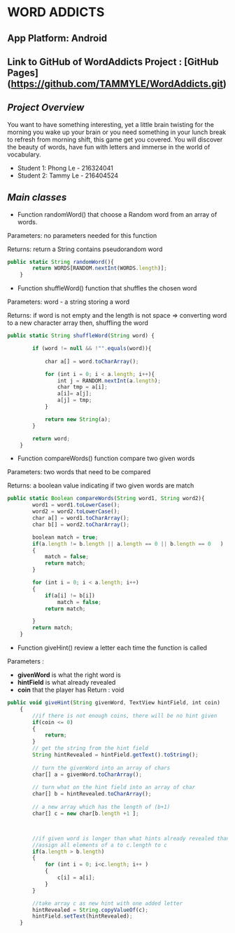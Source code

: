 # WORD ADDICTS

## App Platform: Android

## Link to GitHub of WordAddicts Project : [GitHub Pages] (https://github.com/TAMMYLE/WordAddicts.git)

## *Project Overview*

You want to have something interesting, yet a little brain twisting for the morning you wake up your brain or you need something in your lunch break to refresh from morning shift, this game get you covered. You will discover the beauty of words, have fun with letters and immerse in the world of vocabulary.

- Student 1: Phong Le - 216324041 
- Student 2: Tammy Le - 216404524

## *Main classes*

* Function randomWord() that choose a Random word from an array of words.

Parameters: no parameters needed for this function

Returns:
     return a String contains pseudorandom word
     
```js
public static String randomWord(){
        return WORDS[RANDOM.nextInt(WORDS.length)];
    }
```

* Function shuffleWord() function that shuffles the chosen word

Parameters: word - a string storing a word

Returns:
     if word is not empty and the length is not space => converting word to a new character array
     then, shuffling the word
     
```js
public static String shuffleWord(String word) {

        if (word != null && !"".equals(word)){
        
            char a[] = word.toCharArray();

            for (int i = 0; i < a.length; i++){
                int j = RANDOM.nextInt(a.length);
                char tmp = a[i];
                a[i]= a[j];
                a[j] = tmp;
            }

            return new String(a);
        }

        return word;
    }
```
* Function compareWords() function compare two given words

Parameters: two words that need to be compared

Returns: a boolean value indicating if two given words are match

```js
public static Boolean compareWords(String word1, String word2){
        word1 = word1.toLowerCase();
        word2 = word2.toLowerCase();
        char a[] = word1.toCharArray();
        char b[] = word2.toCharArray();

        boolean match = true;
        if(a.length != b.length || a.length == 0 || b.length == 0   )
        {
            match = false;
            return match;
        }

        for (int i = 0; i < a.length; i++)
        {
            if(a[i] != b[i])
                match = false;
            return match;

        }
        return match;
    }
```
* Function giveHint() review a letter each time the function is called

Parameters : 

- **givenWord** is what the right word is
- **hintField** is what already revealed
- **coin** that the player has
Return : void
```js
public void giveHint(String givenWord, TextView hintField, int coin)
    {
        //if there is not enough coins, there will be no hint given
        if(coin <= 0)
        {
            return;
        }
        // get the string from the hint field
        String hintRevealed = hintField.getText().toString(); 
        
        // turn the givenWord into an array of chars
        char[] a = givenWord.toCharArray(); 
        
        // turn what on the hint field into an array of char
        char[] b = hintRevealed.toCharArray(); 
        
        // a new array which has the length of (b+1)
        char[] c = new char[b.length +1 ]; 



        //if given word is longer than what hints already revealed than another letter
        //assign all elements of a to c.length to c
        if(a.length > b.length)
        {
            for (int i = 0; i<c.length; i++ )
            {
                c[i] = a[i];
            }
        }

        //take array c as new hint with one added letter
        hintRevealed = String.copyValueOf(c);
        hintField.setText(hintRevealed);
    }
```
     



